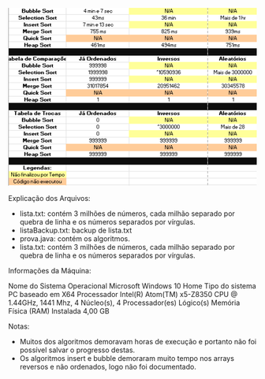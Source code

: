 ![alt text](tabela.png)

Explicação dos Arquivos:
  - lista.txt: contém 3 milhões de números, cada milhão separado por quebra de linha e os números separados por vírgulas.
  - listaBackup.txt: backup de lista.txt
  - prova.java: contém os algoritmos.
  - lista.txt: contém 3 milhões de números, cada milhão separado por quebra de linha e os números separados por vírgulas.

Informações da Máquina:

Nome do Sistema Operacional	Microsoft Windows 10 Home 
Tipo do sistema	PC baseado em X64
Processador	Intel(R) Atom(TM) x5-Z8350  CPU @ 1.44GHz, 1441 Mhz, 4 Núcleo(s), 4 Processador(es) Lógico(s)
Memória Física (RAM) Instalada	4,00 GB

Notas:
- Muitos dos algoritmos demoravam horas de execução e portanto não foi possível salvar o progresso destas.
- Os algoritmos insert e bubble demoraram muito tempo nos arrays reversos e não ordenados, logo não foi documentado.

